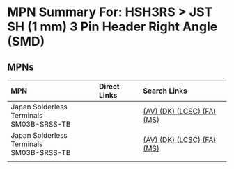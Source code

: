 



# MPN Summary For: HSH3RS > JST SH (1 mm) 3 Pin Header Right Angle (SMD)

## MPNs
  

|MPN|Direct Links|Search Links|
| :--- | :--- | :--- |
|Japan Solderless Terminals<br>SM03B-SRSS-TB||[(AV) ](https://www.avnet.com/shop/us/search/SM03B-SRSS-TB)[(DK) ](https://www.digikey.co.uk/en/products/result?s=SM03B-SRSS-TB)[(LCSC) ](https://www.lcsc.com/search?q=SM03B-SRSS-TB)[(FA) ](https://uk.farnell.com/search?st=SM03B-SRSS-TB)[(MS) ](https://www.mouser.com/c/?q=SM03B-SRSS-TB)|
|Japan Solderless Terminals<br>SM03B-SRSS-TB||[(AV) ](https://www.avnet.com/shop/us/search/SM03B-SRSS-TB)[(DK) ](https://www.digikey.co.uk/en/products/result?s=SM03B-SRSS-TB)[(LCSC) ](https://www.lcsc.com/search?q=SM03B-SRSS-TB)[(FA) ](https://uk.farnell.com/search?st=SM03B-SRSS-TB)[(MS) ](https://www.mouser.com/c/?q=SM03B-SRSS-TB)|
||||
